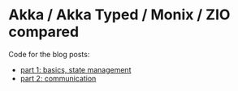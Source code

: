 # Akka / Akka Typed / Monix / ZIO compared

Code for the blog posts:

* [part 1: basics, state management](https://blog.softwaremill.com/scalaz-8-io-vs-akka-typed-actors-vs-monix-part-1-5672657169e1)
* [part 2: communication](https://blog.softwaremill.com/akka-vs-zio-vs-monix-part-2-communication-9ce7261aa08c)